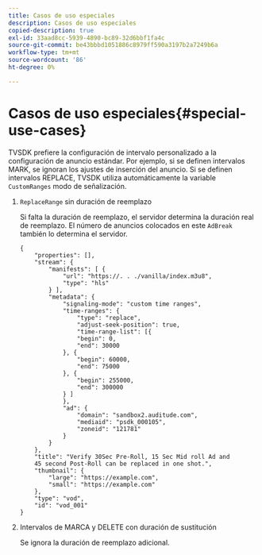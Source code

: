 ```yaml
---
title: Casos de uso especiales
description: Casos de uso especiales
copied-description: true
exl-id: 33aad8cc-5939-4890-bc89-32d6bbf1fa4c
source-git-commit: be43bbbd1051886c8979ff590a3197b2a7249b6a
workflow-type: tm+mt
source-wordcount: '86'
ht-degree: 0%

---
```


# Casos de uso especiales{#special-use-cases}

TVSDK prefiere la configuración de intervalo personalizado a la configuración de anuncio estándar. Por ejemplo, si se definen intervalos MARK, se ignoran los ajustes de inserción del anuncio. Si se definen intervalos REPLACE, TVSDK utiliza automáticamente la variable `CustomRanges` modo de señalización.

1. `ReplaceRange` sin duración de reemplazo

   Si falta la duración de reemplazo, el servidor determina la duración real de reemplazo. El número de anuncios colocados en este `AdBreak` también lo determina el servidor.

   ```
   {
       "properties": [],
       "stream": {
           "manifests": [ {
               "url": "https://. . ./vanilla/index.m3u8",
               "type": "hls"
           } ],
           "metadata": {
               "signaling-mode": "custom time ranges",
               "time-ranges": {
                   "type": "replace",
                   "adjust-seek-position": true,
                   "time-range-list": [{
                   "begin": 0,
                   "end": 30000
               }, {
                   "begin": 60000,
                   "end": 75000
               }, {
                   "begin": 255000,
                   "end": 300000
               } ]
               },
               "ad": {             
                   "domain": "sandbox2.auditude.com",
                   "mediaid": "psdk_000105",
                   "zoneid": "121781"
               }     
           }
       },
       "title": "Verify 30Sec Pre-Roll, 15 Sec Mid roll Ad and 
       45 second Post-Roll can be replaced in one shot.",
       "thumbnail": {
           "large": "https://example.com",
           "small": "https://example.com"
       },
       "type": "vod",
       "id": "vod_001"
   }
   ```

1. Intervalos de MARCA y DELETE con duración de sustitución

   Se ignora la duración de reemplazo adicional.
